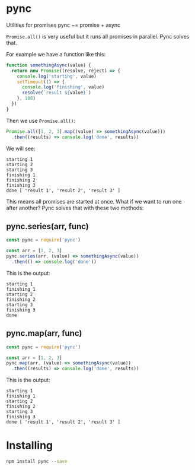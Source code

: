 # pync

Utilities for promises pync ~= promise + async

`Promise.all()` is very useful but it runs all promises in parallel. Pync solves that.

For example we have a function like this:

```javascript
function somethingAsync(value) {
  return new Promise((resolve, reject) => {
    console.log('starting', value)
    setTimeout(() => {
      console.log('finishing', value)
      resolve(`result ${value}`)
    }, 100)
  })
}
```

Then we use `Promise.all()`:

```javascript
Promise.all([1, 2, 3].map((value) => somethingAsync(value)))
  .then((results) => console.log('done', results))
```

We will see:

```
starting 1
starting 2
starting 3
finishing 1
finishing 2
finishing 3
done [ 'result 1', 'result 2', 'result 3' ]
```

This means all promises are started at once. What if we want to run one after another? Pync solves that with these two methods:

## pync.series(arr, func)

```javascript
const pync = require('pync')

const arr = [1, 2, 3]
pync.series(arr, (value) => somethingAsync(value))
  .then(() => console.log('done'))
```

This is the output:

```
starting 1
finishing 1
starting 2
finishing 2
starting 3
finishing 3
done
```

## pync.map(arr, func)

```javascript
const pync = require('pync')

const arr = [1, 2, 3]
pync.map(arr, (value) => somethingAsync(value))
  .then((results) => console.log('done', results))
```

This is the output:

```
starting 1
finishing 1
starting 2
finishing 2
starting 3
finishing 3
done [ 'result 1', 'result 2', 'result 3' ]
```

# Installing

```bash
npm install pync --save
```
